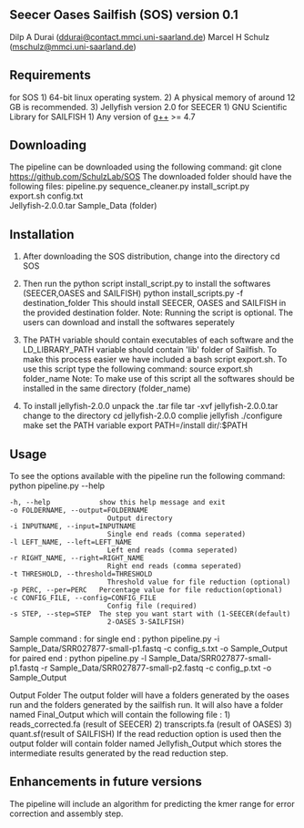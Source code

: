 Seecer Oases Sailfish (SOS) version 0.1
----------------------------
Dilp A Durai (ddurai@contact.mmci.uni-saarland.de)
Marcel H Schulz (mschulz@mmci.uni-saarland.de)


Requirements
----------------------------
for SOS
	1)	64-bit linux operating system. 
	2)	A physical memory of around 12 GB is recommended.
	3)	Jellyfish version 2.0
for SEECER
 	1)	GNU Scientific Library
for SAILFISH
	1)	Any version of [g++](gcc.gnu.org) >= 4.7


Downloading
-----------------------------
The pipeline can be downloaded using the following command:
	git clone https://github.com/SchulzLab/SOS
The downloaded folder should have the following files:
	pipeline.py
	sequence_cleaner.py
	install_script.py	
	export.sh
	config.txt	
	Jellyfish-2.0.0.tar
	Sample_Data (folder)

Installation
-----------------------------
1)	After downloading the SOS distribution, change into the directory
		cd SOS

2)	Then run the python script install_script.py to install the softwares (SEECER,OASES and SAILFISH)
		python install_scripts.py -f destination_folder
	This should install SEECER, OASES and SAILFISH in the provided destination folder. 
	Note: Running the script is optional. The users can download and install the softwares seperately  

3)	The PATH variable should contain executables of each software and the LD_LIBRARY_PATH variable should contain 'lib' folder of Sailfish.
	To make this process easier we have included a bash script export.sh. To use this script type the following command:
		source export.sh folder_name
	Note: To make use of this script all the softwares should be installed in the same directory (folder_name)

4)	To install jellyfish-2.0.0 unpack the .tar file
		tar -xvf jellyfish-2.0.0.tar
	change to the directory 
		cd jellyfish-2.0.0
	complie jellyfish
		./configure
		make
	set the PATH variable 
		export PATH=/install dir/:$PATH  

Usage
----------------------------
To see the options available with the pipeline run the following command:
	python pipeline.py --help

	-h, --help            show this help message and exit
  	-o FOLDERNAME, --output=FOLDERNAME
        	                Output directory
  	-i INPUTNAME, --input=INPUTNAME
        	                Single end reads (comma seperated)
  	-l LEFT_NAME, --left=LEFT_NAME
        	                Left end reads (comma seperated)
  	-r RIGHT_NAME, --right=RIGHT_NAME
        	                Right end reads (comma seperated)
  	-t THRESHOLD, --threshold=THRESHOLD
        	                Threshold value for file reduction (optional)
  	-p PERC, --per=PERC   Percentage value for file reduction(optional)
  	-c CONFIG_FILE, --config=CONFIG_FILE
        	                Config file (required)
  	-s STEP, --step=STEP  The step you want start with (1-SEECER(default)
        	                2-OASES 3-SAILFISH)

Sample command : 
	for single end : python pipeline.py -i Sample_Data/SRR027877-small-p1.fastq -c config_s.txt -o Sample_Output
	for paired end : python pipeline.py -l Sample_Data/SRR027877-small-p1.fastq -r Sample_Data/SRR027877-small-p2.fastq -c config_p.txt -o 		Sample_Output

Output Folder
The output folder will have a folders generated by the oases run and the folders generated by the sailfish run. 
It will also have a folder named Final_Output which will contain the following file :
	1)	reads_corrected.fa (result of SEECER)
	2)	transcripts.fa (result of OASES)
	3)	quant.sf(result of SAILFISH)
If the read reduction option is used then the output folder will contain folder named Jellyfish_Output which stores the intermediate results generated by the read reduction step.


Enhancements in future versions
-----------------------------
The pipeline will include an algorithm for predicting the kmer range for error correction and assembly step.      

